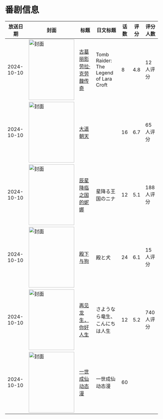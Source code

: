 # 番剧信息

|放送日期|封面|标题|日文标题|话数|评分|评分人数|
|---|---|---|---|---|---|---|
|2024-10-10|<img src="//lain.bgm.tv/pic/cover/c/84/54/326432_3BjbW.jpg" alt="封面" style="width:150px;height:200px;object-fit:cover;">|[古墓丽影 劳拉·克劳馥传奇](https://bangumi.tv/subject/326432)|Tomb Raider: The Legend of Lara Croft|8|4.8|12人评分|
|2024-10-10|<img src="//lain.bgm.tv/pic/cover/c/86/4f/405221_9it7R.jpg" alt="封面" style="width:150px;height:200px;object-fit:cover;">|[大道朝天](https://bangumi.tv/subject/405221)||16|6.7|65人评分|
|2024-10-10|<img src="//lain.bgm.tv/pic/cover/c/7b/f7/467616_FdqTp.jpg" alt="封面" style="width:150px;height:200px;object-fit:cover;">|[辰星降临之国的妮娜](https://bangumi.tv/subject/467616)|星降る王国のニナ|12|5.1|188人评分|
|2024-10-10|<img src="//lain.bgm.tv/pic/cover/c/55/74/476969_11GRj.jpg" alt="封面" style="width:150px;height:200px;object-fit:cover;">|[殿下与狗](https://bangumi.tv/subject/476969)|殿と犬|24|6.1|15人评分|
|2024-10-10|<img src="//lain.bgm.tv/pic/cover/c/5e/16/484981_7uC2z.jpg" alt="封面" style="width:150px;height:200px;object-fit:cover;">|[再见龙生，你好人生](https://bangumi.tv/subject/484981)|さようなら竜生、こんにちは人生|12|5.2|740人评分|
|2024-10-10|<img src="//lain.bgm.tv/pic/cover/c/2c/59/518031_HTUiz.jpg" alt="封面" style="width:150px;height:200px;object-fit:cover;">|[一世成仙 动态漫](https://bangumi.tv/subject/518031)|一世成仙 动态漫|60|||
